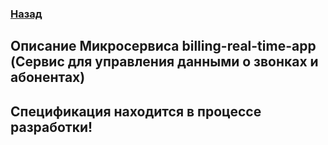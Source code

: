 ### [Назад](../README.md)

## Описание Микросервиса billing-real-time-app (Сервис для управления данными о звонках и абонентах)

## Спецификация находится в процессе разработки!